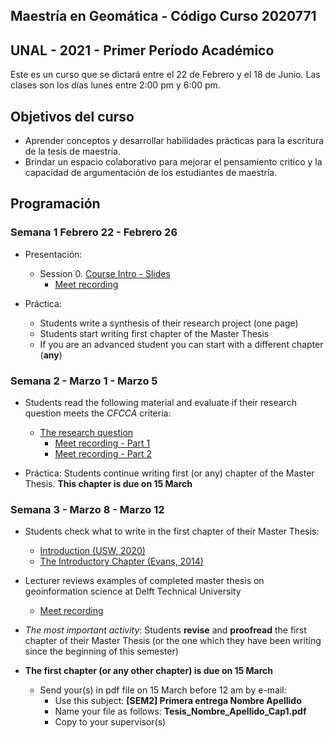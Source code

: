 ## Maestría en Geomática -   Código Curso 2020771
## UNAL - 2021 - Primer Período Académico 

Este es un curso que se dictará entre el  22 de Febrero y el 18 de Junio.
Las clases son los días lunes  entre 2:00 pm y 6:00 pm.

## Objetivos del curso

- Aprender conceptos y desarrollar habilidades prácticas para la escritura de la tesis de maestría.
- Brindar un espacio colaborativo para mejorar el pensamiento critico y la capacidad de argumentación de los estudiantes de maestría.

## Programación

### Semana 1  Febrero 22 - Febrero 26 

- Presentación:
  - Session 0.  [Course Intro - Slides](https://ials.github.com/seminario/sem_S0.html)
    - [Meet recording](https://drive.google.com/file/d/1VgBHsdrNbn15tiEuukpVEdlLw9DDbSw3/view?usp=sharing)
 
- Práctica:
  - Students write a synthesis of their research project (one page)
  - Students start writing first chapter of the Master Thesis
  - If you are an advanced student you can start with a different chapter (**any**)

### Semana 2 -  Marzo 1 - Marzo 5

- Students read the following material and evaluate if their research question meets the *CFCCA* criteria:
  - [The research question](https://libguides.msvu.ca/c.php?g=707361&p=5034449#s-lg-box-15836684)
    - [Meet recording - Part 1](https://drive.google.com/file/d/1mWr9DNYYSv4SL-gmRdhcewjvrpZv5MSt/view?usp=sharing)
    - [Meet recording - Part 2](https://drive.google.com/file/d/1WXDWFXB7Jb6fN5WATCgl4ueZxewMT968/view?usp=sharing)

  
- Práctica:
  Students continue writing first (or any) chapter of the Master Thesis. **This chapter is due on 15 March**
 
### Semana 3 - Marzo 8 - Marzo 12

- Students check  what to write in the first chapter of their Master Thesis:
  - [Introduction (USW, 2020)](https://student.unsw.edu.au/introductions)
  - [The Introductory Chapter (Evans, 2014)](https://drive.google.com/file/d/17vNf_QX6Fh-yfVzO3u-5sZc3gN5KS4D_/view?usp=sharing)

- Lecturer reviews examples of completed master thesis on geoinformation science  at Delft Technical University
  - [Meet recording](https://drive.google.com/file/d/1VZoUMKFUxDi_pGx_A3DZJhzjAPldMV0Z/view?usp=sharing)

- *The most important activity*:
  Students **revise** and **proofread** the first chapter of their Master Thesis  (or the one which they have been writing since the beginning of this semester)

- **The first chapter (or any other chapter) is due on 15 March**
  - Send your(s) in pdf file on 15 March before 12 am  by e-mail:
    - Use this subject: **[SEM2]  Primera entrega  Nombre Apellido**
    - Name your file as follows:  **Tesis_Nombre_Apellido_Cap1.pdf**
    - Copy to your supervisor(s)
  


